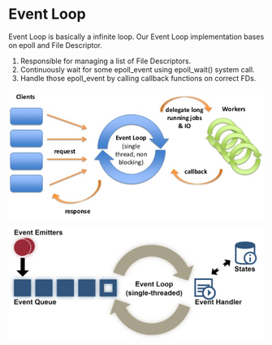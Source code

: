 # Event Loop
Event Loop is basically a infinite loop. Our Event Loop implementation bases on epoll and File Descriptor.
1. Responsible for managing a list of File Descriptors.
2. Continuously wait for some epoll_event using epoll_wait() system call.
3. Handle those epoll_event by calling callback functions on correct FDs.

![eventLoop1](../../assets/eventLoop.png?raw=true)

![eventLoop2](../../assets/eventLoopp.png?raw=true)